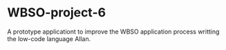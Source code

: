 # WBSO-project-6
A prototype applicationt to improve the WBSO application process writting the low-code language Allan.   
